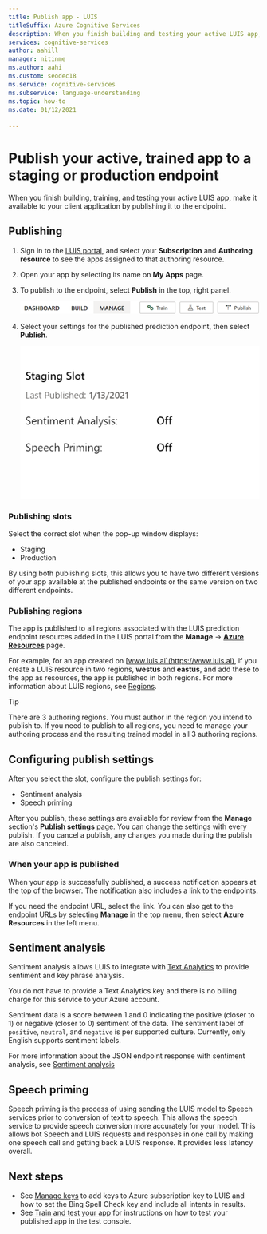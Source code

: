 ```yaml
---
title: Publish app - LUIS
titleSuffix: Azure Cognitive Services
description: When you finish building and testing your active LUIS app, make it available to your client application by publishing it to the endpoint.
services: cognitive-services
author: aahill
manager: nitinme
ms.author: aahi
ms.custom: seodec18
ms.service: cognitive-services
ms.subservice: language-understanding
ms.topic: how-to
ms.date: 01/12/2021

---
```


# Publish your active, trained app to a staging or production endpoint

When you finish building, training, and testing your active LUIS app, make it available to your client application by publishing it to the endpoint.

## Publishing
1. Sign in to the [LUIS portal](https://www.luis.ai), and select your **Subscription** and **Authoring resource** to see the apps assigned to that authoring resource.
1. Open your app by selecting its name on **My Apps** page.
1. To publish to the endpoint, select **Publish** in the top, right panel.

    ![Publish button in top, right nav bar](./media/luis-how-to-publish-app/publish-top-nav-bar-2.png)

1. Select your settings for the published prediction endpoint, then select **Publish**.

    ![Select publish settings then select Publish button](./media/luis-how-to-publish-app/publish-pop-up-2.png)

### Publishing slots

Select the correct slot when the pop-up window displays:

* Staging
* Production

By using both publishing slots, this allows you to have two different versions of your app available at the published endpoints or the same version on two different endpoints.

### Publishing regions

The app is published to all regions associated with the LUIS prediction endpoint resources added in the LUIS portal from the **Manage** -> **[Azure Resources](luis-how-to-azure-subscription.md#assign-a-resource-to-an-app)** page.

For example, for an app created on [www.luis.ai](https://www.luis.ai), if you create a LUIS resource in two regions, **westus** and **eastus**, and add these to the app as resources, the app is published in both regions. For more information about LUIS regions, see [Regions](luis-reference-regions.md).

> [!TIP]
> There are 3 authoring regions. You must author in the region you intend to publish to. If you need to publish to all regions, you need to manage your authoring process and the resulting trained model in all 3 authoring regions.


## Configuring publish settings

After you select the slot, configure the publish settings for:

* Sentiment analysis
* Speech priming

After you publish, these settings are available for review from the **Manage** section's **Publish settings** page. You can change the settings with every publish. If you cancel a publish, any changes you made during the publish are also canceled.

### When your app is published

When your app is successfully published, a success notification appears at the top of the browser. The notification also includes a link to the endpoints.

If you need the endpoint URL, select the link. You can also get to the endpoint URLs by selecting **Manage** in the top menu, then select **Azure Resources** in the left menu.

## Sentiment analysis

<a name="enable-sentiment-analysis"></a>

Sentiment analysis allows LUIS to integrate with [Text Analytics](https://azure.microsoft.com/services/cognitive-services/text-analytics/) to provide sentiment and key phrase analysis.

You do not have to provide a Text Analytics key and there is no billing charge for this service to your Azure account.

Sentiment data is a score between 1 and 0 indicating the positive (closer to 1) or negative (closer to 0) sentiment of the data. The sentiment label of `positive`, `neutral`, and `negative` is per supported culture. Currently, only English supports sentiment labels.

For more information about the JSON endpoint response with sentiment analysis, see [Sentiment analysis](luis-reference-prebuilt-sentiment.md)

## Speech priming

Speech priming is the process of using sending the LUIS model to Speech services prior to conversion of text to speech. This allows the speech service to provide speech conversion more accurately for your model. This allows bot Speech and LUIS requests and responses in one call by making one speech call and getting back a LUIS response. It provides less latency overall.

## Next steps

* See [Manage keys](./luis-how-to-azure-subscription.md) to add keys to Azure subscription key to LUIS and how to set the Bing Spell Check key and include all intents in results.
* See [Train and test your app](luis-interactive-test.md) for instructions on how to test your published app in the test console.

